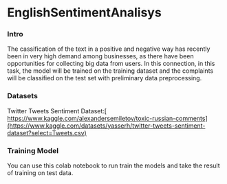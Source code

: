# EnglishSentimentAnalisys

### Intro
The cassification of the text in a positive and negative way has recently been in very high demand among businesses, as there have been opportunities for collecting big data from users. In this connection, in this task, the model will be trained on the training dataset and the complaints will be classified on the test set with preliminary data preprocessing.

### Datasets
Twitter Tweets Sentiment Dataset:[ https://www.kaggle.com/alexandersemiletov/toxic-russian-comments](https://www.kaggle.com/datasets/yasserh/twitter-tweets-sentiment-dataset?select=Tweets.csv)

### Training Model
You can use this colab notebook to run train the models and take the result of training on test data.
